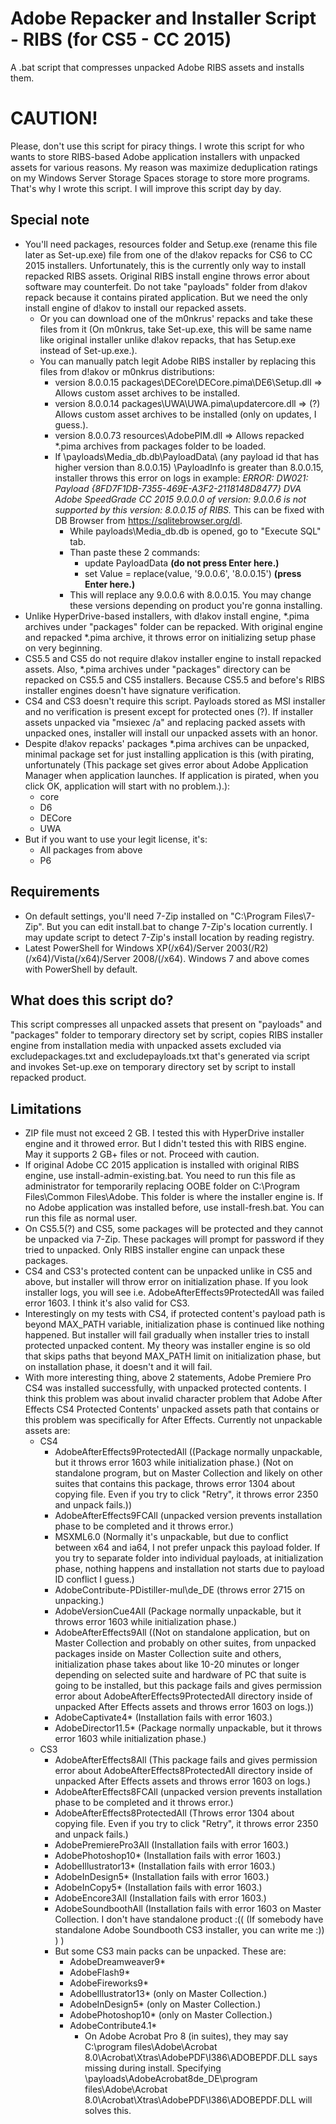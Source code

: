 # Adobe Repacker and Installer Script - RIBS (for CS5 - CC 2015)
A .bat script that compresses unpacked Adobe RIBS assets and installs them.

# CAUTION!
Please, don't use this script for piracy things. I wrote this script for who wants to store RIBS-based Adobe application installers with unpacked assets for various reasons. My reason was maximize deduplication ratings on my Windows Server Storage Spaces storage to store more programs. That's why I wrote this script. I will improve this script day by day.

## Special note
- You'll need packages, resources folder and Setup.exe (rename this file later as Set-up.exe) file from one of the d!akov repacks for CS6 to CC 2015 installers. Unfortunately, this is the currently only way to install repacked RIBS assets. Original RIBS install engine throws error about software may counterfeit. Do not take "payloads" folder from d!akov repack because it contains pirated application. But we need the only install engine of d!akov to install our repacked assets.
  - Or you can download one of the m0nkrus' repacks and take these files from it (On m0nkrus, take Set-up.exe, this will be same name like original installer unlike d!akov repacks, that has Setup.exe instead of Set-up.exe.).
  - You can manually patch legit Adobe RIBS installer by replacing this files from d!akov or m0nkrus distributions:
    - version 8.0.0.15 packages\DECore\DECore.pima\DE6\Setup.dll => Allows custom asset archives to be installed.
    - version 8.0.0.14 packages\UWA\UWA.pima\updatercore.dll => (?) Allows custom asset archives to be installed (only on updates, I guess.).
    - version 8.0.0.73 resources\AdobePIM.dll => Allows repacked *.pima archives from packages folder to be loaded.
    - If \payloads\Media_db.db\PayloadData\ (any payload id that has higher version than 8.0.0.15) \PayloadInfo is greater than 8.0.0.15, installer throws this error on logs in example: *ERROR: DW021: Payload {8FD7F1DB-7355-469E-A3F2-2118148D8477} DVA Adobe SpeedGrade CC 2015 9.0.0.0 of version: 9.0.0.6 is not supported by this version: 8.0.0.15 of RIBS.* This can be fixed with DB Browser from https://sqlitebrowser.org/dl.
      - While payloads\Media_db.db is opened, go to "Execute SQL" tab.
      - Than paste these 2 commands:
        - update PayloadData **(do not press Enter here.)**
        - set Value = replace(value, '9.0.0.6', '8.0.0.15') **(press Enter here.)**
      - This will replace any 9.0.0.6 with 8.0.0.15. You may change these versions depending on product you're gonna installing.
- Unlike HyperDrive-based installers, with d!akov install engine, *.pima archives under "packages" folder can be repacked. With original engine and repacked *.pima archive, it throws error on initializing setup phase on very beginning.
- CS5.5 and CS5 do not require d!akov installer engine to install repacked assets. Also, *.pima archives under "packages" directory can be repacked on CS5.5 and CS5 installers. Because CS5.5 and before's RIBS installer engines doesn't have signature verification.
- CS4 and CS3 doesn't require this script. Payloads stored as MSI installer and no verification is present except for protected ones (?). If installer assets unpacked via "msiexec /a" and replacing packed assets with unpacked ones, installer will install our unpacked assets with an honor.
- Despite d!akov repacks' packages *.pima archives can be unpacked, minimal package set for just installing application is this (with pirating, unfortunately (This package set gives error about Adobe Application Manager when application launches. If application is pirated, when you click OK, application will start with no problem.).):
  - core
  - D6
  - DECore
  - UWA
- But if you want to use your legit license, it's:
  - All packages from above
  - P6

## Requirements
- On default settings, you'll need 7-Zip installed on "C:\Program Files\7-Zip". But you can edit install.bat to change 7-Zip's location currently. I may update script to detect 7-Zip's install location by reading registry.
- Latest PowerShell for Windows XP(/x64)/Server 2003(/R2)(/x64)/Vista(/x64)/Server 2008/(/x64). Windows 7 and above comes with PowerShell by default.

## What does this script do?
This script compresses all unpacked assets that present on "payloads" and "packages" folder to temporary directory set by script, copies RIBS installer engine from installation media with unpacked assets excluded via excludepackages.txt and excludepayloads.txt that's generated via script and invokes Set-up.exe on temporary directory set by script to install repacked product.

## Limitations
- ZIP file must not exceed 2 GB. I tested this with HyperDrive installer engine and it throwed error. But I didn't tested this with RIBS engine. May it supports 2 GB+ files or not. Proceed with caution.
- If original Adobe CC 2015 application is installed with original RIBS engine, use install-admin-existing.bat. You need to run this file as administrator for temporarily replacing OOBE folder on C:\Program Files\Common Files\Adobe. This folder is where the installer engine is. If no Adobe application was installed before, use install-fresh.bat. You can run this file as normal user.
- On CS5.5(?) and CS5, some packages will be protected and they cannot be unpacked via 7-Zip. These packages will prompt for password if they tried to unpacked. Only RIBS installer engine can unpack these packages.
- CS4 and CS3's protected content can be unpacked unlike in CS5 and above, but installer will throw error on initialization phase. If you look installer logs, you will see i.e. AdobeAfterEffects9ProtectedAll was failed error 1603. I think it's also valid for CS3.
- Interestingly on my tests with CS4, if protected content's payload path is beyond MAX_PATH variable, initialization phase is continued like nothing happened. But installer will fail gradually when installer tries to install protected unpacked content. My theory was installer engine is so old that skips paths that beyond MAX_PATH limit on initialization phase, but on installation phase, it doesn't and it will fail.
- With more interesting thing, above 2 statements, Adobe Premiere Pro CS4 was installed successfully, with unpacked protected contents. I think this problem was about invalid character problem that Adobe After Effects CS4 Protected Contents' unpacked assets path that contains or this problem was specifically for After Effects. Currently not unpackable assets are:
  - CS4
    - AdobeAfterEffects9ProtectedAll ((Package normally unpackable, but it throws error 1603 while initialization phase.) (Not on standalone program, but on Master Collection and likely on other suites that contains this package, throws error 1304 about copying file. Even if you try to click "Retry", it throws error 2350 and unpack fails.))
    - AdobeAfterEffects9FCAll (unpacked version prevents installation phase to be completed and it throws error.)
    - MSXML6.0 (Normally it's unpackable, but due to conflict between x64 and ia64, I not prefer unpack this payload folder. If you try to separate folder into individual payloads, at initialization phase, nothing happens and installation not starts due to payload ID conflict I guess.)
    - AdobeContribute-PDistiller-mul\de_DE (throws error 2715 on unpacking.)
    - AdobeVersionCue4All (Package normally unpackable, but it throws error 1603 while initialization phase.)
    - AdobeAfterEffects9All ((Not on standalone application, but on Master Collection and probably on other suites, from unpacked packages inside on Master Collection suite and others, initialization phase takes about like 10-20 minutes or longer depending on selected suite and hardware of PC that suite is going to be installed, but this package fails and gives permission error about AdobeAfterEffects9ProtectedAll directory inside of unpacked After Effects assets and throws error 1603 on logs.))
    - AdobeCaptivate4* (Installation fails with error 1603.)
    - AdobeDirector11.5* (Package normally unpackable, but it throws error 1603 while initialization phase.)
  - CS3
    - AdobeAfterEffects8All (This package fails and gives permission error about AdobeAfterEffects8ProtectedAll directory inside of unpacked After Effects assets and throws error 1603 on logs.)
    - AdobeAfterEffects8FCAll (unpacked version prevents installation phase to be completed and it throws error.)
    - AdobeAfterEffects8ProtectedAll (Throws error 1304 about copying file. Even if you try to click "Retry", it throws error 2350 and unpack fails.)
    - AdobePremierePro3All (Installation fails with error 1603.)
    - AdobePhotoshop10* (Installation fails with error 1603.)
    - AdobeIllustrator13* (Installation fails with error 1603.)
    - AdobeInDesign5* (Installation fails with error 1603.)
    - AdobeInCopy5* (Installation fails with error 1603.)
    - AdobeEncore3All (Installation fails with error 1603.)
    - AdobeSoundboothAll (Installation fails with error 1603 on Master Collection. I don't have standalone product :(( (If somebody have standalone Adobe Soundbooth CS3 installer, you can write me :)) ) )
    - But some CS3 main packs can be unpacked. These are:
      - AdobeDreamweaver9*
      - AdobeFlash9*
      - AdobeFireworks9*
      - AdobeIllustrator13* (only on Master Collection.)
      - AdobeInDesign5* (only on Master Collection.)
      - AdobePhotoshop10* (only on Master Collection.)
      - AdobeContribute4.1*
        - On Adobe Acrobat Pro 8 (in suites), they may say C:\program files\Adobe\Acrobat 8.0\Acrobat\Xtras\AdobePDF\I386\ADOBEPDF.DLL says missing during install. Specifying \payloads\AdobeAcrobat8de_DE\program files\Adobe\Acrobat 8.0\Acrobat\Xtras\AdobePDF\I386\ADOBEPDF.DLL will solves this.
